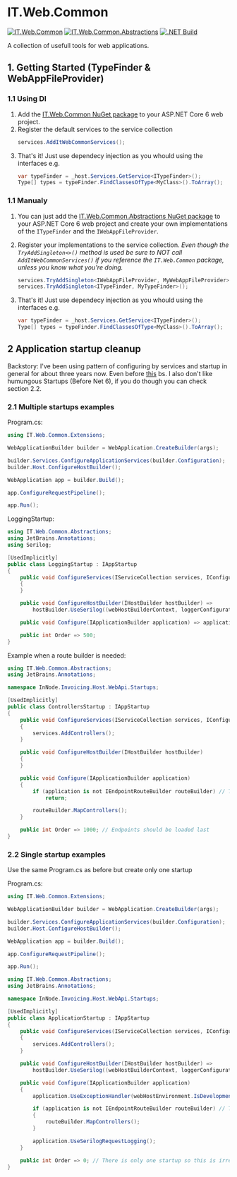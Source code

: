 # IT.Web.Common

[![IT.Web.Common](https://img.shields.io/static/v1?label=IT.Web.Common&message=latest&color=blue&logo=NuGet)](https://www.nuget.org/packages/IT.Web.Common) [![IT.Web.Common.Abstractions](https://img.shields.io/static/v1?label=IT.Web.Common.Abstractions&message=latest&color=blue&logo=NuGet)](https://www.nuget.org/packages/IT.Web.Common.Abstractions)
[![.NET Build](https://github.com/DefinitelyADev/IT.Web.Common/actions/workflows/build-dotnet.yml/badge.svg)](https://github.com/DefinitelyADev/IT.Web.Common/actions/workflows/build-dotnet.yml)

A collection of usefull tools for web applications.

## 1. Getting Started (TypeFinder & WebAppFileProvider)

### 1.1 Using DI

1. Add the [IT.Web.Common NuGet package](https://www.nuget.org/packages/IT.Web.Common) to your ASP.NET Core 6 web project.
2. Register the default services to the service collection
    ``` csharp
    services.AddItWebCommonServices();
    ```
3. That's it! Just use dependecy injection as you whould using the interfaces e.g.
    ```cs
    var typeFinder = _host.Services.GetService<ITypeFinder>();
    Type[] types = typeFinder.FindClassesOfType<MyClass>().ToArray();
    ```

### 1.1 Manualy

1. You can just add the [IT.Web.Common.Abstractions NuGet package](https://www.nuget.org/packages/IT.Web.Common.Abstractions) to your ASP.NET Core 6 web project and create your own implementations of the `ITypeFinder` and the `IWebAppFileProvider`.
2. Register your implementations to the service collection. _Even though the `TryAddSingleton<>()` method is used be sure to NOT call `AddItWebCommonServices()` if you reference the `IT.Web.Common` package, unless you know what you're doing._

    ``` csharp
    services.TryAddSingleton<IWebAppFileProvider, MyWebAppFileProvider>();
    services.TryAddSingleton<ITypeFinder, MyTypeFinder>();
    ```
3. That's it! Just use dependecy injection as you whould using the interfaces e.g.
    ```cs
    var typeFinder = _host.Services.GetService<ITypeFinder>();
    Type[] types = typeFinder.FindClassesOfType<MyClass>().ToArray();
    ```

## 2 Application startup cleanup

Backstory: I've been using pattern of configuring by services and startup in general for about three years now. Even before [this](https://github.com/dotnet/docs/issues/27420) bs. I also don't like humungous Startups (Before Net 6), if you do though you can check section 2.2.

### 2.1 Multiple startups examples

Program.cs:
```csharp
using IT.Web.Common.Extensions;

WebApplicationBuilder builder = WebApplication.CreateBuilder(args);

builder.Services.ConfigureApplicationServices(builder.Configuration);
builder.Host.ConfigureHostBuilder();

WebApplication app = builder.Build();

app.ConfigureRequestPipeline();

app.Run();
```
LoggingStartup:
```csharp
using IT.Web.Common.Abstractions;
using JetBrains.Annotations;
using Serilog;

[UsedImplicitly]
public class LoggingStartup : IAppStartup
{
    public void ConfigureServices(IServiceCollection services, IConfiguration configuration)
    {
    }

    public void ConfigureHostBuilder(IHostBuilder hostBuilder) =>
        hostBuilder.UseSerilog((webHostBuilderContext, loggerConfiguration) => loggerConfiguration.ReadFrom.Configuration(webHostBuilderContext.Configuration));

    public void Configure(IApplicationBuilder application) => application.UseSerilogRequestLogging();

    public int Order => 500;
}
```

Example when a route builder is needed:
```csharp
using IT.Web.Common.Abstractions;
using JetBrains.Annotations;

namespace InNode.Invoicing.Host.WebApi.Startups;

[UsedImplicitly]
public class ControllersStartup : IAppStartup
{
    public void ConfigureServices(IServiceCollection services, IConfiguration configuration)
    {
        services.AddControllers();
    }

    public void ConfigureHostBuilder(IHostBuilder hostBuilder)
    {
    }

    public void Configure(IApplicationBuilder application)
    {
        if (application is not IEndpointRouteBuilder routeBuilder) // Till ms fixes their abstaction bs
            return;

        routeBuilder.MapControllers();
    }

    public int Order => 1000; // Endpoints should be loaded last
}
```

### 2.2 Single startup examples
Use the same Program.cs as before but create only one startup

Program.cs:
```csharp
using IT.Web.Common.Extensions;

WebApplicationBuilder builder = WebApplication.CreateBuilder(args);

builder.Services.ConfigureApplicationServices(builder.Configuration);
builder.Host.ConfigureHostBuilder();

WebApplication app = builder.Build();

app.ConfigureRequestPipeline();

app.Run();
```
```csharp
using IT.Web.Common.Abstractions;
using JetBrains.Annotations;

namespace InNode.Invoicing.Host.WebApi.Startups;

[UsedImplicitly]
public class ApplicationStartup : IAppStartup
{
    public void ConfigureServices(IServiceCollection services, IConfiguration configuration)
    {
        services.AddControllers();
    }

    public void ConfigureHostBuilder(IHostBuilder hostBuilder) =>
        hostBuilder.UseSerilog((webHostBuilderContext, loggerConfiguration) => loggerConfiguration.ReadFrom.Configuration(webHostBuilderContext.Configuration));

    public void Configure(IApplicationBuilder application)
    {
        application.UseExceptionHandler(webHostEnvironment.IsDevelopment() ? "/error-local-development" : "/error");

        if (application is not IEndpointRouteBuilder routeBuilder) // Till ms fixes their abstaction bs
        {
            routeBuilder.MapControllers();
        }

        application.UseSerilogRequestLogging();
    }

    public int Order => 0; // There is only one startup so this is irrelevant
}
```
